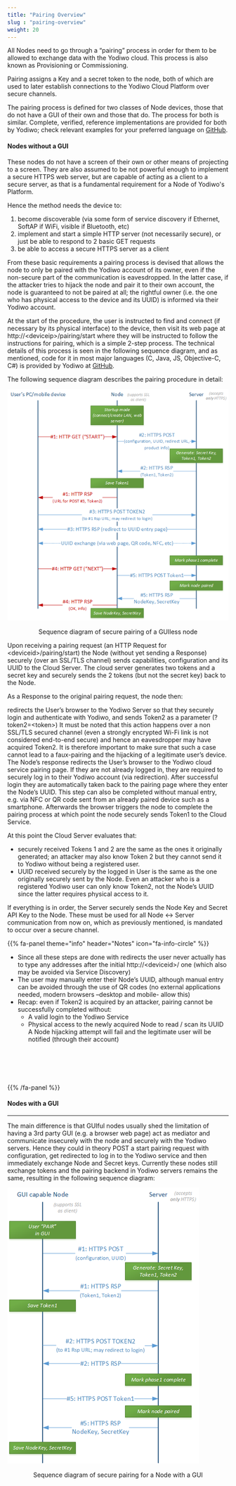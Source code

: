 ```yaml
---
title: "Pairing Overview"
slug : "pairing-overview"
weight: 20
---
```


All Nodes need to go through a “pairing” process in order for them to be allowed to exchange data with the Yodiwo cloud. This process is also known as Provisioning or Commissioning.

Pairing assigns a Key and a secret token to the node, both of which are used to later establish connections to the Yodiwo Cloud Platform over secure channels.

The pairing process is defined for two classes of Node devices, those that do not have a GUI of their own and those that do. The process for both is similar. Complete, verified, reference implementations are provided for both by Yodiwo; check relevant examples for your preferred language on [GitHub](https://github.com/yodiwo/plegma).

#### Nodes without a GUI

These nodes do not have a screen of their own or other means of projecting to a screen. They are also assumed to be not powerful enough to implement a secure HTTPS web server, but are capable of acting as a client to a secure server, as that is a fundamental requirement for a Node of Yodiwo's Platform.

Hence the method needs the device to:

1. become discoverable (via some form of service discovery if Ethernet, SoftAP if WiFi, visible if Bluetooth, etc)
2. implement and start a simple HTTP server (not necessarily secure), or just be able to respond to 2 basic GET requests
3. be able to access a secure HTTPS server as a client

From these basic requirements a pairing process is devised that allows the node to only be paired with the Yodiwo account of its owner, even if the non-secure part of the communication is eavesdropped. In the latter case, if the attacker tries to hijack the node and pair it to their own account, the node is guaranteed to not be paired at all; the rightful owner (i.e. the one who has physical access to the device and its UUID) is informed via their Yodiwo account.

At the start of the procedure, the user is instructed to find and connect (if necessary by its physical interface) to the device, then visit its web page at http://\<deviceip\>/pairing/start where they will be instructed to follow the instructions for pairing, which is a simple 2-step process.
The technical details of this process is seen in the following sequence diagram, and as mentioned, code for it in most major languages (C, Java, JS, Objective-C, C#) is provided by Yodiwo at [GitHub](https://github.com/yodiwo/plegma).

The following sequence diagram describes the pairing procedure in detail:

![Alt Sequence diagram of secure pairing of a GUIless node](/assets/images/yodi-tech-doc-pairing_v2.0.png)
<center><figcaption>Sequence diagram of secure pairing of a GUIless node</figcaption></center>

Upon receiving a pairing request (an HTTP Request for \<deviceid\>/pairing/start) the Node (without yet sending a Response) securely (over an SSL/TLS channel) sends capabilities, configuration and its UUID to the Cloud Server. The cloud server generates two tokens and a secret key and securely sends the 2 tokens (but not the secret key) back to the Node.

As a Response to the original pairing request, the node then:

redirects the User’s browser to the Yodiwo Server so that they securely login and authenticate with Yodiwo, and
sends Token2 as a parameter (?token2=\<token\>)
It must be noted that this action happens over a non SSL/TLS secured channel (even a strongly encrypted Wi-Fi link is not considered end-to-end secure) and hence an eavesdropper may have acquired Token2. It is therefore important to make sure that such a case cannot lead to a faux-pairing and the hijacking of a legitimate user’s device.
The Node’s response redirects the User’s browser to the Yodiwo cloud service pairing page. If they are not already logged in, they are required to securely log in to their Yodiwo account (via redirection). After successful login they are automatically taken back to the pairing page where they enter the Node’s UUID. This step can also be completed without manual entry, e.g. via NFC or QR code sent from an already paired device such as a smartphone.
Afterwards the browser triggers the node to complete the pairing process at which point the node securely sends Token1 to the Cloud Service.

At this point the Cloud Server evaluates that:

* securely received Tokens 1 and 2 are the same as the ones it originally generated; an attacker may also know Token 2 but they cannot send it to Yodiwo without being a registered user.
* UUID received securely by the logged in User is the same as the one originally securely sent by the Node. Even an attacker who is a registered Yodiwo user can only know Token2, not the Node’s UUID since the latter requires physical access to it.

If everything is in order, the Server securely sends the Node Key and Secret API Key to the Node. These must be used for all Node <-> Server communication from now on, which as previously mentioned, is mandated to occur over a secure channel.



{{% fa-panel theme="info" header="Notes" icon="fa-info-circle" %}}<ul>

<li>Since all these steps are done with redirects the user never actually has to type any addresses after the initial http://&lt;deviceid&gt;/ one (which also may be avoided via Service Discovery)</li>

 <li>The user may manually enter their Node’s UUID, although manual entry can be avoided through the use of QR codes (no external applications needed, modern browsers –desktop and mobile- allow this)</li> <li>Recap: even if Token2 is acquired by an attacker, pairing cannot be successfully completed without:<ul> <li>A valid login to the Yodiwo Service</li><li>Physical access to the newly acquired Node to read / scan its UUID<br>A Node hijacking attempt will fail and the legitimate user will be notified (through their account)</li>

​        </ul>
​        </li>
​    </ul> {{% /fa-panel %}}

#### Nodes with a GUI
<hr />
The main difference is that GUIful nodes usually shed the limitation of having a 3rd party GUI (e.g. a browser web page) act as mediator and communicate insecurely with the node and securely with the Yodiwo servers.
Hence they could in theory POST a start pairing request with configuration, get redirected to log in to the Yodiwo service and then immediately exchange Node and Secret keys. Currently these nodes still exchange tokens and the pairing backend in Yodiwo servers remains the same, resulting in the following sequence diagram:

![Alt Sequence diagram of secure pairing for a Node with a GUI](/assets/images/yodi-tech-doc-pairing_v2.0_withgui.png)
<center><figcaption>Sequence diagram of secure pairing for a Node with a GUI</figcaption></center>
